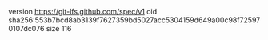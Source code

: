 version https://git-lfs.github.com/spec/v1
oid sha256:553b7bcd8ab3139f7627359bd5027acc5304159d649a00c98f725970107dc076
size 116

